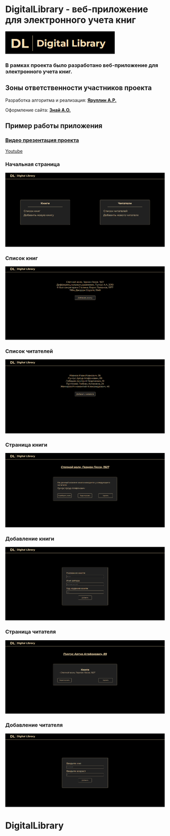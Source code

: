 # DigitalLibrary - веб-приложение для электронного учета книг 
![img.png](images/img.png)

### В рамках проекта было разработано веб-приложение для электронного учета книг.

## Зоны ответственности участников проекта

Разработка алгоритма и реализация: [**Яруллин А.Р.**](https://github.com/nesrayr)

Оформление сайта: [**Знай А.О.**](https://github.com/znako)

## Пример работы приложения

### <u> Видео презентация проекта </u>
<a href="https://www.youtube.com/watch?v=JTma8wkUavw&ab_channel=%D0%90%D1%80%D1%81%D0%B5%D0%BD%D0%AF%D1%80%D1%83%D0%BB%D0%BB%D0%B8%D0%BD"> Youtube </a>

### Начальная страница

![img_1.png](images/img_1.png)

### Список книг 

![img_2.png](images/img_2.png)

### Список читателей

![img_3.png](images/img_3.png)

### Страница книги 

![img_4.png](images/img_4.png)

### Добавление книги 

![img_5.png](images/img_5.png)

### Страница читателя 

![img_6.png](images/img_6.png)

### Добавление читателя 

![img_7.png](images/img_7.png)
# DigitalLibrary

